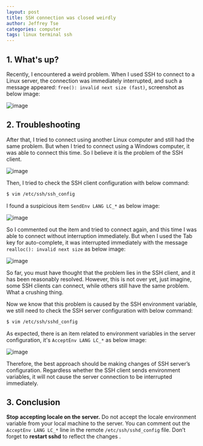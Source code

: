 ```yaml
---
layout: post
title: SSH connection was closed weirdly
author: Jeffrey Tse
categories: computer
tags: linux terminal ssh
---
```


## 1. What's up?

Recently, I encountered a weird problem. When I used SSH to connect to a
Linux server, the connection was immediately interrupted, and such a
message appeared: `free(): invalid next size (fast)`, screenshot as
below image:

![image](https://user-images.githubusercontent.com/9413601/94004074-b5002f80-fdce-11ea-9ea9-774a614cd4b4.png)

## 2. Troubleshooting

After that, I tried to connect using another Linux computer and still had
the same problem. But when I tried to connect using a Windows computer, it
was able to connect this time. So I believe it is the problem of the SSH
client.

![image](https://user-images.githubusercontent.com/9413601/94095040-752f5b80-fe53-11ea-8a10-cfa7a273350f.png)

Then, I tried to check the SSH client configuration with below command:

```bash
$ vim /etc/ssh/ssh_config
```

I found a suspicious item `SendEnv LANG LC_*` as below image:

![image](https://user-images.githubusercontent.com/9413601/94005258-9ac75100-fdd0-11ea-940f-3d8630b6cfb0.png)

So I commented out the item and tried to connect again, and this time I was
able to connect without interruption immediately. But when I used the Tab
key for auto-complete, it was interrupted immediately with the message
`realloc(): invalid next size` as below image:

![image](https://user-images.githubusercontent.com/9413601/94099494-a6148e00-fe5d-11ea-904c-ff65e73f6fe4.png)

So far, you must have thought that the problem lies in the SSH client, and
it has been reasonably resolved. However, this is not over yet, just imagine,
some SSH clients can connect, while others still have the same problem.
What a crushing thing.

Now we know that this problem is caused by the SSH environment variable, we
still need to check the SSH server configuration with below command:


```bash
$ vim /etc/ssh/sshd_config
```

As expected, there is an item related to environment variables in the server
configuration, it's `AcceptEnv LANG LC_*` as below image:


![image](https://user-images.githubusercontent.com/9413601/94004989-242a5380-fdd0-11ea-91bf-e1cb33d4cc8b.png)

Therefore, the best approach should be making changes of SSH server’s
configuration. Regardless whether the SSH client sends environment
variables, it will not cause the server connection to be interrupted
immediately.

## 3. Conclusion

__Stop accepting locale on the server.__ Do not accept the locale environment
variable from your local machine to the server. You can comment out the
`AcceptEnv LANG LC_*` line in the remote `/etc/ssh/sshd_config` file.
Don’t forget to __restart sshd__ to reflect the changes .
